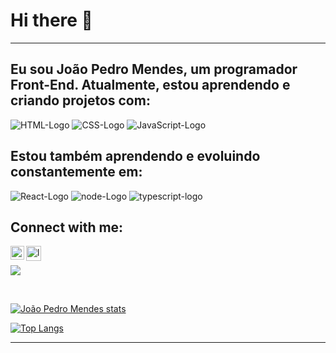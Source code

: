 # Hi there 👋      
<hr>
<h2>Eu sou João Pedro Mendes, um programador Front-End. Atualmente, estou aprendendo e criando projetos com:</h2>
<img src="https://img.shields.io/badge/HTML5-E34F26?style=for-the-badge&logo=html5&logoColor=white" alt="HTML-Logo" />
<img src="https://img.shields.io/badge/CSS3-1572B6?style=for-the-badge&logo=css3&logoColor=white" alt="CSS-Logo" />
<img src="https://img.shields.io/badge/JavaScript-F7DF1E?style=for-the-badge&logo=javascript&logoColor=black" alt="JavaScript-Logo" />
<br>
<h2>Estou também aprendendo e evoluindo constantemente em:</h2>
 <img src="https://img.shields.io/badge/react%20os-0088CC?style=for-the-badge&logo=reactos&logoColor=white" alt="React-Logo" />
 <img src="https://img.shields.io/badge/Node.js-43853D?style=for-the-badge&logo=node.js&logoColor=white" alt="node-Logo" />
 <img src="https://img.shields.io/badge/TypeScript-007ACC?style=for-the-badge&logo=typescript&logoColor=white" alt="typescript-logo" />

## Connect with me:

<p>
 <a target="_blank" href="https://www.linkedin.com/in/jo%C3%A3o-pedro-mendes-16a48623a/"><img align="left" alt="LinkedIn" width="22px" src="https://cdn.jsdelivr.net/npm/simple-icons@v3/icons/linkedin.svg" /></a>

  <a target="_blank" href="https://jpmendezz.github.io/JP-Portfolio/">
<img align="left" alt="logo do JP Portfólio" width="24px" src="https://github.com/JPMENDEZZ/JPMENDEZZ/assets/124535140/2feeb15d-8c38-4835-846f-492dbb573d07" />
</a>
<br>

![](https://komarev.com/ghpvc/?username=JPMENDEZZ)
</p>
  
  <br>

[![João Pedro Mendes stats](https://github-readme-stats.vercel.app/api?username=JPMENDEZZ)](https://github.com/anuraghazra/github-readme-stats)

[![Top Langs](https://github-readme-stats.vercel.app/api/top-langs/?username=JPMENDEZZ)](https://github.com/anuraghazra/github-readme-stats)

<hr>

